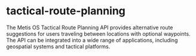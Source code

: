 # tactical-route-planning
The Metis OS Tactical Route Planning API provides alternative route suggestions for users traveling between locations with optional waypoints. The API can be integrated into a wide range of applications, including geospatial systems and tactical platforms.
